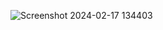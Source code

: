 ![Screenshot 2024-02-17 134403](https://github.com/sampathreddygoluguri/Octanet/assets/146423494/9028baef-7c2d-459a-994f-2e71944346cc)
